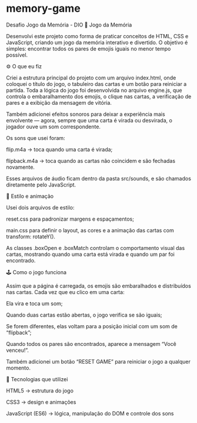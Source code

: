 # memory-game
Desafio Jogo da Memória - DIO
🧠 Jogo da Memória

Desenvolvi este projeto como forma de praticar conceitos de HTML, CSS e JavaScript, criando um jogo da memória interativo e divertido.
O objetivo é simples: encontrar todos os pares de emojis iguais no menor tempo possível.

⚙️ O que eu fiz

Criei a estrutura principal do projeto com um arquivo index.html, onde coloquei o título do jogo, o tabuleiro das cartas e um botão para reiniciar a partida.
Toda a lógica do jogo foi desenvolvida no arquivo engine.js, que controla o embaralhamento dos emojis, o clique nas cartas, a verificação de pares e a exibição da mensagem de vitória.

Também adicionei efeitos sonoros para deixar a experiência mais envolvente — agora, sempre que uma carta é virada ou desvirada, o jogador ouve um som correspondente.

Os sons que usei foram:

flip.m4a → toca quando uma carta é virada;

flipback.m4a → toca quando as cartas não coincidem e são fechadas novamente.

Esses arquivos de áudio ficam dentro da pasta src/sounds, e são chamados diretamente pelo JavaScript.

🎨 Estilo e animação

Usei dois arquivos de estilo:

reset.css para padronizar margens e espaçamentos;

main.css para definir o layout, as cores e a animação das cartas com transform: rotateY().

As classes .boxOpen e .boxMatch controlam o comportamento visual das cartas, mostrando quando uma carta está virada e quando um par foi encontrado.

🕹️ Como o jogo funciona

Assim que a página é carregada, os emojis são embaralhados e distribuídos nas cartas.
Cada vez que eu clico em uma carta:

Ela vira e toca um som;

Quando duas cartas estão abertas, o jogo verifica se são iguais;

Se forem diferentes, elas voltam para a posição inicial com um som de “flipback”;

Quando todos os pares são encontrados, aparece a mensagem “Você venceu!”.

Também adicionei um botão “RESET GAME” para reiniciar o jogo a qualquer momento.

🚀 Tecnologias que utilizei

HTML5 → estrutura do jogo

CSS3 → design e animações

JavaScript (ES6) → lógica, manipulação do DOM e controle dos sons
